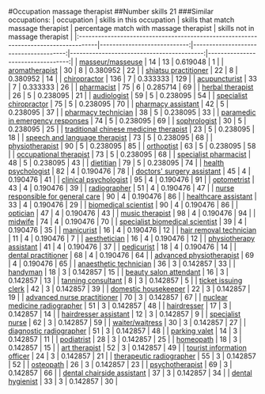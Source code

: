 #Occupation massage therapist
##Number skills 21
###Similar occupations:
| occupation                                                                          |   skills in this occupation |   skills that match massage therapist |   percentage match with massage therapist |   skills not in massage therapist |
|:------------------------------------------------------------------------------------|----------------------------:|--------------------------------------:|------------------------------------------:|----------------------------------:|
| [masseur/masseuse](masseur-masseuse.md)                                             |                          14 |                                    13 |                                  0.619048 |                                 1 |
| [aromatherapist](aromatherapist.md)                                                 |                          30 |                                     8 |                                  0.380952 |                                22 |
| [shiatsu practitioner](shiatsu_practitioner.md)                                     |                          22 |                                     8 |                                  0.380952 |                                14 |
| [chiropractor](chiropractor.md)                                                     |                         136 |                                     7 |                                  0.333333 |                               129 |
| [acupuncturist](acupuncturist.md)                                                   |                          33 |                                     7 |                                  0.333333 |                                26 |
| [pharmacist](pharmacist.md)                                                         |                          75 |                                     6 |                                  0.285714 |                                69 |
| [herbal therapist](herbal_therapist.md)                                             |                          26 |                                     5 |                                  0.238095 |                                21 |
| [audiologist](audiologist.md)                                                       |                          59 |                                     5 |                                  0.238095 |                                54 |
| [specialist chiropractor](specialist_chiropractor.md)                               |                          75 |                                     5 |                                  0.238095 |                                70 |
| [pharmacy assistant](pharmacy_assistant.md)                                         |                          42 |                                     5 |                                  0.238095 |                                37 |
| [pharmacy technician](pharmacy_technician.md)                                       |                          38 |                                     5 |                                  0.238095 |                                33 |
| [paramedic in emergency responses](paramedic_in_emergency_responses.md)             |                          74 |                                     5 |                                  0.238095 |                                69 |
| [sophrologist](sophrologist.md)                                                     |                          30 |                                     5 |                                  0.238095 |                                25 |
| [traditional chinese medicine therapist](traditional_chinese_medicine_therapist.md) |                          23 |                                     5 |                                  0.238095 |                                18 |
| [speech and language therapist](speech_and_language_therapist.md)                   |                          73 |                                     5 |                                  0.238095 |                                68 |
| [physiotherapist](physiotherapist.md)                                               |                          90 |                                     5 |                                  0.238095 |                                85 |
| [orthoptist](orthoptist.md)                                                         |                          63 |                                     5 |                                  0.238095 |                                58 |
| [occupational therapist](occupational_therapist.md)                                 |                          73 |                                     5 |                                  0.238095 |                                68 |
| [specialist pharmacist](specialist_pharmacist.md)                                   |                          48 |                                     5 |                                  0.238095 |                                43 |
| [dietitian](dietitian.md)                                                           |                          79 |                                     5 |                                  0.238095 |                                74 |
| [health psychologist](health_psychologist.md)                                       |                          82 |                                     4 |                                  0.190476 |                                78 |
| [doctors' surgery assistant](doctors'_surgery_assistant.md)                         |                          45 |                                     4 |                                  0.190476 |                                41 |
| [clinical psychologist](clinical_psychologist.md)                                   |                          95 |                                     4 |                                  0.190476 |                                91 |
| [optometrist](optometrist.md)                                                       |                          43 |                                     4 |                                  0.190476 |                                39 |
| [radiographer](radiographer.md)                                                     |                          51 |                                     4 |                                  0.190476 |                                47 |
| [nurse responsible for general care](nurse_responsible_for_general_care.md)         |                          90 |                                     4 |                                  0.190476 |                                86 |
| [healthcare assistant](healthcare_assistant.md)                                     |                          33 |                                     4 |                                  0.190476 |                                29 |
| [biomedical scientist](biomedical_scientist.md)                                     |                          90 |                                     4 |                                  0.190476 |                                86 |
| [optician](optician.md)                                                             |                          47 |                                     4 |                                  0.190476 |                                43 |
| [music therapist](music_therapist.md)                                               |                          98 |                                     4 |                                  0.190476 |                                94 |
| [midwife](midwife.md)                                                               |                          74 |                                     4 |                                  0.190476 |                                70 |
| [specialist biomedical scientist](specialist_biomedical_scientist.md)               |                          39 |                                     4 |                                  0.190476 |                                35 |
| [manicurist](manicurist.md)                                                         |                          16 |                                     4 |                                  0.190476 |                                12 |
| [hair removal technician](hair_removal_technician.md)                               |                          11 |                                     4 |                                  0.190476 |                                 7 |
| [aesthetician](aesthetician.md)                                                     |                          16 |                                     4 |                                  0.190476 |                                12 |
| [physiotherapy assistant](physiotherapy_assistant.md)                               |                          41 |                                     4 |                                  0.190476 |                                37 |
| [pedicurist](pedicurist.md)                                                         |                          18 |                                     4 |                                  0.190476 |                                14 |
| [dental practitioner](dental_practitioner.md)                                       |                          68 |                                     4 |                                  0.190476 |                                64 |
| [advanced physiotherapist](advanced_physiotherapist.md)                             |                          69 |                                     4 |                                  0.190476 |                                65 |
| [anaesthetic technician](anaesthetic_technician.md)                                 |                          36 |                                     3 |                                  0.142857 |                                33 |
| [handyman](handyman.md)                                                             |                          18 |                                     3 |                                  0.142857 |                                15 |
| [beauty salon attendant](beauty_salon_attendant.md)                                 |                          16 |                                     3 |                                  0.142857 |                                13 |
| [tanning consultant](tanning_consultant.md)                                         |                           8 |                                     3 |                                  0.142857 |                                 5 |
| [ticket issuing clerk](ticket_issuing_clerk.md)                                     |                          42 |                                     3 |                                  0.142857 |                                39 |
| [domestic housekeeper](domestic_housekeeper.md)                                     |                          22 |                                     3 |                                  0.142857 |                                19 |
| [advanced nurse practitioner](advanced_nurse_practitioner.md)                       |                          70 |                                     3 |                                  0.142857 |                                67 |
| [nuclear medicine radiographer](nuclear_medicine_radiographer.md)                   |                          51 |                                     3 |                                  0.142857 |                                48 |
| [hairdresser](hairdresser.md)                                                       |                          17 |                                     3 |                                  0.142857 |                                14 |
| [hairdresser assistant](hairdresser_assistant.md)                                   |                          12 |                                     3 |                                  0.142857 |                                 9 |
| [specialist nurse](specialist_nurse.md)                                             |                          62 |                                     3 |                                  0.142857 |                                59 |
| [waiter/waitress](waiter-waitress.md)                                               |                          30 |                                     3 |                                  0.142857 |                                27 |
| [diagnostic radiographer](diagnostic_radiographer.md)                               |                          51 |                                     3 |                                  0.142857 |                                48 |
| [parking valet](parking_valet.md)                                                   |                          14 |                                     3 |                                  0.142857 |                                11 |
| [podiatrist](podiatrist.md)                                                         |                          28 |                                     3 |                                  0.142857 |                                25 |
| [homeopath](homeopath.md)                                                           |                          18 |                                     3 |                                  0.142857 |                                15 |
| [art therapist](art_therapist.md)                                                   |                          52 |                                     3 |                                  0.142857 |                                49 |
| [tourist information officer](tourist_information_officer.md)                       |                          24 |                                     3 |                                  0.142857 |                                21 |
| [therapeutic radiographer](therapeutic_radiographer.md)                             |                          55 |                                     3 |                                  0.142857 |                                52 |
| [osteopath](osteopath.md)                                                           |                          26 |                                     3 |                                  0.142857 |                                23 |
| [psychotherapist](psychotherapist.md)                                               |                          69 |                                     3 |                                  0.142857 |                                66 |
| [dental chairside assistant](dental_chairside_assistant.md)                         |                          37 |                                     3 |                                  0.142857 |                                34 |
| [dental hygienist](dental_hygienist.md)                                             |                          33 |                                     3 |                                  0.142857 |                                30 |
